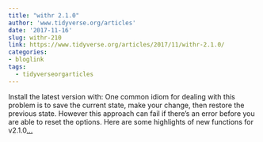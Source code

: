 ```yaml
---
title: "withr 2.1.0"
author: 'www.tidyverse.org/articles'
date: '2017-11-16'
slug: withr-210
link: https://www.tidyverse.org/articles/2017/11/withr-2.1.0/
categories:
- bloglink
tags:
  - tidyverseorgarticles
---
```


Install the latest version with: One common idiom for dealing with this problem is to save the current state, make your change, then restore the previous state. However this approach can fail if there’s an error before you are able to reset the options. Here are some highlights of new functions for v2.1.0[... <i class="fas fa-external-link-alt"></i>](https://www.tidyverse.org/articles/2017/11/withr-2.1.0/)


